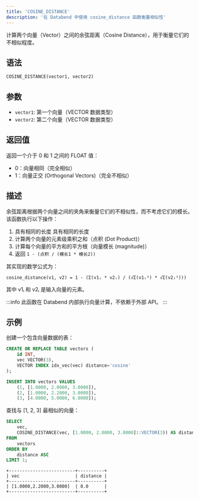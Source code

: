 ```yaml
---
title: 'COSINE_DISTANCE'
description: '在 Databend 中使用 cosine_distance 函数衡量相似性'
---
```


计算两个向量（Vector）之间的余弦距离（Cosine Distance），用于衡量它们的不相似程度。

## 语法

```sql
COSINE_DISTANCE(vector1, vector2)
```

## 参数

- `vector1`: 第一个向量（VECTOR 数据类型）
- `vector2`: 第二个向量（VECTOR 数据类型）

## 返回值

返回一个介于 0 和 1 之间的 FLOAT 值：
- 0：向量相同（完全相似）
- 1：向量正交 (Orthogonal Vectors)（完全不相似）

## 描述

余弦距离根据两个向量之间的夹角来衡量它们的不相似性，而不考虑它们的模长。该函数执行以下操作：

1. 具有相同的长度
具有相同的长度
2. 计算两个向量的元素级乘积之和（点积 (Dot Product)）
3. 计算每个向量的平方和的平方根（向量模长 (magnitude)）
4. 返回 `1 - (点积 / (模长1 * 模长2))`

其实现的数学公式为：

```
cosine_distance(v1, v2) = 1 - (Σ(v1ᵢ * v2ᵢ) / (√Σ(v1ᵢ²) * √Σ(v2ᵢ²)))
```

其中 v1ᵢ 和 v2ᵢ 是输入向量的元素。

:::info
此函数在 Databend 内部执行向量计算，不依赖于外部 API。
:::


## 示例

创建一个包含向量数据的表：

```sql
CREATE OR REPLACE TABLE vectors (
    id INT,
    vec VECTOR(3),
    VECTOR INDEX idx_vec(vec) distance='cosine'
);

INSERT INTO vectors VALUES
    (1, [1.0000, 2.0000, 3.0000]),
    (2, [1.0000, 2.2000, 3.0000]),
    (3, [4.0000, 5.0000, 6.0000]);
```

查找与 [1, 2, 3] 最相似的向量：

```sql
SELECT 
    vec, 
    COSINE_DISTANCE(vec, [1.0000, 2.0000, 3.0000]::VECTOR(3)) AS distance
FROM 
    vectors
ORDER BY 
    distance ASC
LIMIT 1;
```

```
+-------------------------+----------+
| vec                     | distance |
+-------------------------+----------+
| [1.0000,2.2000,3.0000]  | 0.0      |
+-------------------------+----------+
```